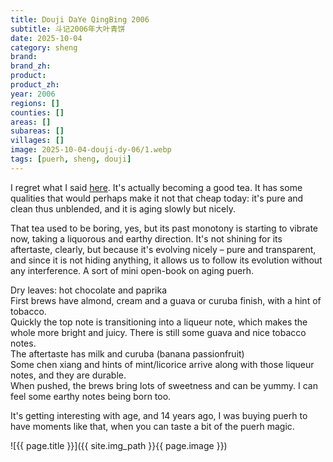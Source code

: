 ```yaml
---
title: Douji DaYe QingBing 2006
subtitle: 斗记2006年大叶青饼
date: 2025-10-04
category: sheng
brand: 
brand_zh: 
product: 
product_zh: 
year: 2006
regions: []
counties: []
areas: []
subareas: []
villages: []
image: 2025-10-04-douji-dy-06/1.webp
tags: [puerh, sheng, douji]
---
```


I regret what I said [here](http://127.0.0.1:4000/sheng/2025/09/14/douji-stds-05.html). It's actually becoming a good tea.
It has some qualities that would perhaps make it not that cheap today: it's pure and clean thus unblended, and it is aging slowly but nicely.

That tea used to be boring, yes, but its past monotony is starting to vibrate now, taking a liquorous and earthy direction. 
It's not shining for its aftertaste, clearly, but because it's evolving nicely – pure and transparent, and since it is not hiding anything, it allows us to follow its evolution without any interference. A sort of mini open-book on aging puerh.

Dry leaves: hot chocolate and paprika\
First brews have almond, cream and a guava or curuba finish, with a hint of tobacco.\
Quickly the top note is transitioning into a liqueur note, which makes the whole more bright and juicy. There is still some guava and nice tobacco notes.\
The aftertaste has milk and curuba (banana passionfruit)\
Some chen xiang and hints of mint/licorice arrive along with those liqueur notes, and they are durable.\
When pushed, the brews bring lots of sweetness and can be yummy. I can feel some earthy notes being born too.

It's getting interesting with age, and 14 years ago, I was buying puerh to have moments like that, when you can taste a bit of the puerh magic.

![{{ page.title }}]({{ site.img_path }}{{ page.image }})
